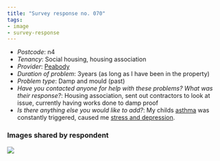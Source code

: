 ```yaml
---
title: "Survey response no. 070"
tags:
- image
- survey-response
---
```


- *Postcode*: n4  
- *Tenancy*: Social housing, housing association  
- *Provider*: [Peabody](providers/peabody) 
- *Duration of problem*: 3years (as long as I have been in the property)  
- *Problem type*: Damp and mould (past)  
- *Have you contacted anyone for help with these problems? What was their response?*: Housing association, sent out contractors to look at issue, currently having works done to damp proof 
- *Is there anything else you would like to add?*: My childs [asthma](cause-effect-affect/Asthma) was constantly triggered, caused me [stress and depression](cause-effect-affect/mental-health).

### Images shared by respondent

<img src="https://elaraks.github.io/dampcapital/7.jpg">
